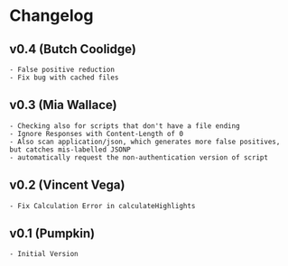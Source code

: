 # Changelog

<a name="0.4"></a>
## v0.4 (Butch Coolidge)
	- False positive reduction
	- Fix bug with cached files

<a name="0.3"></a>
## v0.3 (Mia Wallace)
	- Checking also for scripts that don't have a file ending
	- Ignore Responses with Content-Length of 0
	- Also scan application/json, which generates more false positives, but catches mis-labelled JSONP
	- automatically request the non-authentication version of script

<a name="0.2"></a>
## v0.2 (Vincent Vega)
	- Fix Calculation Error in calculateHighlights


<a name="0.1"></a>
## v0.1 (Pumpkin)
	- Initial Version
